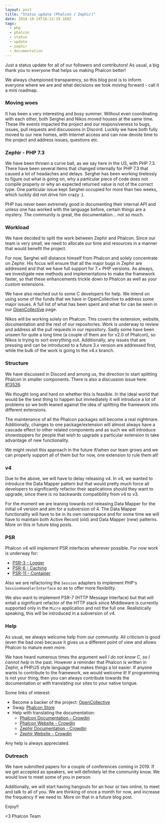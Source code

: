 ```yaml
---
layout: post
title: "Status update (Phalcon / Zephir)"
date: 2018-10-24T16:23:19.160Z
tags: 
  - php
  - phalcon
  - status
  - update
  - zephir
  - documentation
---
```

Just a status update for all of our followers and contributors! As usual, a big thank you to everyone that helps us making Phalcon better!

We always championed transparency, so this blog post is to inform everyone where we are and what decisions we took moving forward - call it a mini roadmap.
<!--more-->
### Moving woes
It has been a very interesting and busy summer. Without even coordinating with each other, both Serghei and Nikos moved houses at the same time. These life events impacted the project and our responsiveness to bugs, issues, pull requests and discussions in Discord. Luckily we have both fully moved to our new homes, with Internet access and can now devote time to the project and address issues, questions etc.

### Zephir - PHP 7.3
We have been thrown a curve ball, as we say here in the US, with PHP 7.3. There have been several items that changed internally for PHP 7.3 that caused a lot of headaches and delays. Serghei has been working tirelessly to figure out what is going on, why a particular piece of code does not compile properly or why an expected returned value is not of the correct type. One particular issue kept Serghei occupied for more than two weeks, which luckily did not drive him crazy :).

PHP has never been extremely good in documenting their internal API and unless one has worked with the language before, certain things are a mystery. The community is great, the documentation... not so much.

### Workload
We have decided to split the work between Zephir and Phalcon. Since our team is very small, we need to allocate our time and resources in a manner that would benefit the project.

For now, Serghei will distance himself from Phalcon and solely concentrate on Zephir. His focus will ensure that all the major bugs in Zephir are addressed and that we have full support for 7.+ PHP versions. As always, we investigate new methods and implementations to make the framework faster, so that these enhancements trickle down to Phalcon as well as your custom extensions.

We have also reached out to some C developers for help. We intend on using some of the funds that we have in OpenCollective to address some major issues. A full list of what has been spent and what for can be seen in our [OpenCollective](https://opencollective.com/phalcon) page.

Nikos will be working solely on Phalcon. This covers the extension, website, documentation and the rest of our repositories. Work is underway to review and address all the pull requests in our repository. Sadly some have been unseen for quite a long time (a couple of them are for v2.0 of Phalcon), so Nikos is trying to sort everything out. Additionally, any issues that are pressing and can be introduced to a future 3.x version are addressed first, while the bulk of the work is going to the v4.x branch.

### Structure
We have discussed in Discord and among us, the direction to start splitting Phalcon in smaller components. There is also a discussion issue here:  [#13526](https://github.com/phalcon/cphalcon/issues/13526).

We thought long and hard on whether this is feasible. In the ideal world that would be the best thing to happen but immediately it will introduce a lot of problems so we both leaned against the idea of splitting the framework into different extensions.

The maintenance of all the Phalcon packages will become a real nightmare. Additionally, changes to one package/extension will almost always have a cascade effect to other related components and as such we will introduce showstoppers for people that wish to upgrade a particular extension to take advantage of new functionality.

We might revisit this approach in the future if/when our team grows and we can properly support all of them but for now, one extension to rule them all!

### v4
Due to the above, we will have to delay releasing v4. In v4, we wanted to introduce the Data Mapper pattern but that would pretty much force all developers to significantly refactor their applications should they want to upgrade, since there is no backwards compatibility from v4 to v3. 

For the moment we are leaning towards not releasing Data Mapper for the initial v4 version and aim for a subversion of 4. The Data Mapper functionality will have to be in its own namespace and for some time we will have to maintain both Active Record (old) and Data Mapper (new) patterns. More on this in future blog posts.

### PSR
Phalcon v4 will implement PSR interfaces wherever possible. For now work is underway for:
- [PSR-3 - Logger](https://github.com/phalcon/cphalcon/issues/13438)
- [PSR-6 - Caching](https://github.com/phalcon/cphalcon/issues/13439)
- [PSR-11 - Container](https://github.com/phalcon/cphalcon/issues/12295)

Also we are refactoring the `Session` adapters to implement PHP's `SessionHandlerInterface` so as to offer more flexibility.

We also want to implement PSR-7 (HTTP Message Interface) but that will entail a significant refactor of the HTTP stack since Middleware is currently supported only in the `Micro` application and not the full one. Realistically speaking, this will be introduced in a subversion of v4.

### Help
As usual, we always welcome help from our community. All criticism is good (even the bad one) because it gives us a different point of view and allows Phalcon to mature even more.

We have heard numerous times the argument _well I do not know C, so I cannot help_ in the past. However a reminder that Phalcon is written in Zephir, a PHP/JS style language that makes things a lot easier. If anyone wants to contribute to the framework, we would welcome it! If programming is not your thing, then you can always contribute towards the documentation or with translating our sites to your native tongue.

Some links of interest:
- Become a backer of the project: [OpenCollective](https://opencollective.com/phalcon)
- Swag: [Phalcon Store](https://store.phalcon.io/)
- Help with translating the documentation:
    - [Phalcon Documentation - Crowdin](https://crowdin.com/project/phalcon-documentation)
    - [Phalcon Website - Crowdin](https://crowdin.com/project/phalcon-website)
    - [Zephir Documentation - Crowdin](https://crowdin.com/project/zephir-documentation)
    - [Zephir Website - Crowdin](https://crowdin.com/project/phalcon-website)

Any help is always appreciated.

### Outreach
We have submitted papers for a couple of conferences coming in 2019. If we get accepted as speakers, we will definitely let the community know. We would love to meet some of you in person.

Additionally, we will start having hangouts for an hour or two online, to meet and talk to all of you. We are thinking of once a month for now, and increase the frequency if we need to. More on that in a future blog post.


Enjoy!!



<3 Phalcon Team